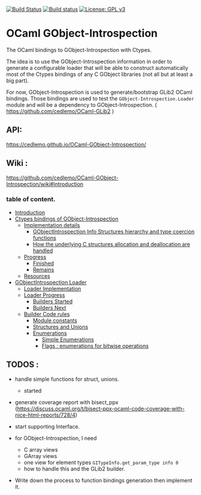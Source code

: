 [![Build Status](https://travis-ci.org/cedlemo/OCaml-GObject-Introspection.svg?branch=master)](https://travis-ci.org/cedlemo/OCaml-GObject-Introspection)
[![Build status](https://ci.appveyor.com/api/projects/status/jlsk9qhxffuq2h1y?svg=true)](https://ci.appveyor.com/project/cedlemo/ocaml-gobject-introspection)
[![License: GPL v3](https://img.shields.io/badge/License-GPL%20v3-blue.svg)](https://www.gnu.org/licenses/gpl-3.0)


# OCaml GObject-Introspection

The OCaml bindings to GObject-Introspection with Ctypes.

The idea is to use the GObject-Introspection information in order to generate a
configurable loader that will be able to construct automatically most of the
Ctypes bindings of any C GObject libraries (not all but at least a big part).

For now, GObject-Introspection is used to generate/bootstrap GLib2 OCaml bindings.
Those bindings are used to test the `GObject-Introspection.Loader` module and will
be a dependency to GObject-Introspection. ( https://github.com/cedlemo/OCaml-GLib2 )

## API:

https://cedlemo.github.io/OCaml-GObject-Introspection/

## Wiki :

https://github.com/cedlemo/OCaml-GObject-Introspection/wiki#introduction

###  table of content.

- [Introduction](https://github.com/cedlemo/OCaml-GObject-Introspection/wiki#introduction)
- [Ctypes bindings of GObject-Introspection](wiki/Ctypes-bindings-of-GObject-Introspection#finished)
  - [Implementation details](https://github.com/cedlemo/OCaml-GObject-Introspection/wiki/Ctypes-bindings-of-GObject-Introspection#implementation-details)
    - [GObjectIntrospection Info Structures hierarchy and type coercion functions](https://github.com/cedlemo/OCaml-GObject-Introspection/wiki/Ctypes-bindings-of-GObject-Introspection#gobjectintrospection-info-structures-hierarchy-and-type-coercion-functions)
    - [How the underlying C structures allocation and deallocation are handled](https://github.com/cedlemo/OCaml-GObject-Introspection/wiki/Ctypes-bindings-of-GObject-Introspection#how-the-underlying-c-structures-allocation-and-deallocation-are-handled)
  - [Progress](https://github.com/cedlemo/OCaml-GObject-Introspection/wiki/Ctypes-bindings-of-GObject-Introspection#progress)
    - [Finished](https://github.com/cedlemo/OCaml-GObject-Introspection/wiki/Ctypes-bindings-of-GObject-Introspection#finished)
    - [Remains](https://github.com/cedlemo/OCaml-GObject-Introspection/wiki/Ctypes-bindings-of-GObject-Introspection#remains)
  - [Resources](https://github.com/cedlemo/OCaml-GObject-Introspection/wiki/Ctypes-bindings-of-GObject-Introspection#resources)
- [GObjectIntrospection Loader](https://github.com/cedlemo/OCaml-GObject-Introspection/wiki/GObjectIntrospection-Loader.)
  - [Loader Implementation](https://github.com/cedlemo/OCaml-GObject-Introspection/wiki/GObjectIntrospection-Loader.#loader-implementation)
  - [Loader Progress](https://github.com/cedlemo/OCaml-GObject-Introspection/wiki/GObjectIntrospection-Loader.#loader-progress)
    - [Builders Started](https://github.com/cedlemo/OCaml-GObject-Introspection/wiki/GObjectIntrospection-Loader.#builders-started)
    - [Builders Next](https://github.com/cedlemo/OCaml-GObject-Introspection/wiki/GObjectIntrospection-Loader.#builders-next)
  - [Builder Code rules](https://github.com/cedlemo/OCaml-GObject-Introspection/wiki/GObjectIntrospection-Loader.#builder-code-rules)
    - [Module constants](https://github.com/cedlemo/OCaml-GObject-Introspection/wiki/GObjectIntrospection-Loader.#module-constants)
    - [Structures and Unions](https://github.com/cedlemo/OCaml-GObject-Introspection/wiki/GObjectIntrospection-Loader.#structures-and-unions)
    - [Enumerations](https://github.com/cedlemo/OCaml-GObject-Introspection/wiki/GObjectIntrospection-Loader.#enumerations)
      - [Simple Enumerations](https://github.com/cedlemo/OCaml-GObject-Introspection/wiki/GObjectIntrospection-Loader.#simple-enumerations)
      - [Flags : enumerations for bitwise operations](https://github.com/cedlemo/OCaml-GObject-Introspection/wiki/GObjectIntrospection-Loader.#flags--enumerations-for-bitwise-operations)

## TODOS :

  * handle simple functions for struct, unions.
    * started

  * generate coverage report with bisect_ppx (https://discuss.ocaml.org/t/bisect-ppx-ocaml-code-coverage-with-nice-html-reports/728/4)

  * start supporting Interface.

  * for GObject-Introspection, I need
    * C array views
    * GArray views
    * one view for element types `GITypeInfo.get_param_type info 0`
    * how to handle this and the GLib2 builder.

  * Write down the process to function bindings generation then implement it.

